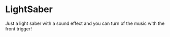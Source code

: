 # LightSaber
Just a light saber with a sound effect and you can turn of the music with the front trigger!
